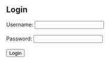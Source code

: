 <!DOCTYPE html>
<html>
<head>
	<title>Login Page</title>
</head>
<body>
	<h2>Login</h2>
	<form action="login.php" method="post">
		<label for="username">Username:</label>
		<input type="text" id="username" name="username" required><br><br>
		<label for="password">Password:</label>
		<input type="password" id="password" name="password" required><br><br>
		<input type="submit" value="Login">
	</form>
</body>
</html>
